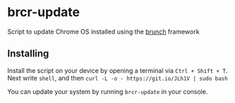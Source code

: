 # brcr-update
Script to update Chrome OS installed using the [brunch](https://github.com/sebanc/brunch) framework

## Installing
Install the script on your device by opening a terminal via `Ctrl + Shift + T`. Next write `shell`, and then `curl -L -o - https://git.io/JLh1V | sudo bash`

You can update your system by running `brcr-update` in your console.
